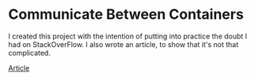 # Communicate Between Containers

I created this project with the intention of putting into practice the doubt I had on StackOverFlow. I also wrote an article, to show that it's not that complicated.

[Article](https://edd1.medium.com/communicate-between-containers-cc9bb94bec6e)
